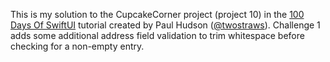 This is my solution to the CupcakeCorner project (project 10) in the [100 Days Of SwiftUI](https://www.hackingwithswift.com/100/swiftui/) tutorial created by Paul Hudson ([@twostraws](https://github.com/twostraws)). Challenge 1 adds some additional address field validation to trim whitespace before checking for a non-empty entry.
